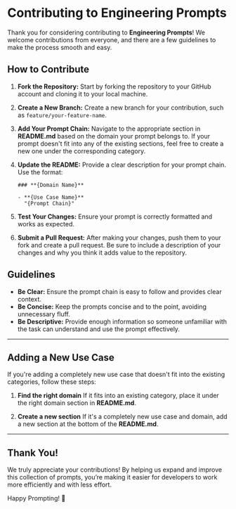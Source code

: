 # Contributing to Engineering Prompts

Thank you for considering contributing to **Engineering Prompts**! We welcome contributions from everyone, and there are a few guidelines to make the process smooth and easy.

## How to Contribute

1. **Fork the Repository:**
   Start by forking the repository to your GitHub account and cloning it to your local machine.

2. **Create a New Branch:**
   Create a new branch for your contribution, such as `feature/your-feature-name`.

3. **Add Your Prompt Chain:**
   Navigate to the appropriate section in **README.md** based on the domain your prompt belongs to. If your prompt doesn't fit into any of the existing sections, feel free to create a new one under the corresponding category.

4. **Update the README:**
   Provide a clear description for your prompt chain. Use the format:

   ```
   ### **{Domain Name}**

   - **{Use Case Name}**  
     "{Prompt Chain}"
   ```

5. **Test Your Changes:**
   Ensure your prompt is correctly formatted and works as expected.

6. **Submit a Pull Request:**
   After making your changes, push them to your fork and create a pull request. Be sure to include a description of your changes and why you think it adds value to the repository.

## Guidelines

* **Be Clear:** Ensure the prompt chain is easy to follow and provides clear context.
* **Be Concise:** Keep the prompts concise and to the point, avoiding unnecessary fluff.
* **Be Descriptive:** Provide enough information so someone unfamiliar with the task can understand and use the prompt effectively.

---

## Adding a New Use Case

If you're adding a completely new use case that doesn't fit into the existing categories, follow these steps:

1. **Find the right domain**
   If it fits into an existing category, place it under the right domain section in **README.md**.

2. **Create a new section**
   If it's a completely new use case and domain, add a new section at the bottom of the **README.md**.

---

## Thank You!

We truly appreciate your contributions! By helping us expand and improve this collection of prompts, you’re making it easier for developers to work more efficiently and with less effort.

Happy Prompting! 🚀